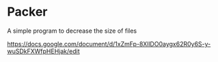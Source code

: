 # Packer
A simple program to decrease the size of files


https://docs.google.com/document/d/1xZmFp-8XllDO0aygx62R0y6S-y-wuSDkFXWfpHEHjak/edit
